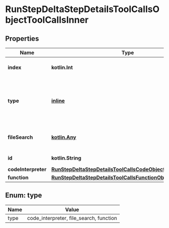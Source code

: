 
# RunStepDeltaStepDetailsToolCallsObjectToolCallsInner

## Properties
| Name | Type | Description | Notes |
| ------------ | ------------- | ------------- | ------------- |
| **index** | **kotlin.Int** | The index of the tool call in the tool calls array. |  |
| **type** | [**inline**](#Type) | The type of tool call. This is always going to be &#x60;code_interpreter&#x60; for this type of tool call. |  |
| **fileSearch** | [**kotlin.Any**](.md) | For now, this is always going to be an empty object. |  |
| **id** | **kotlin.String** | The ID of the tool call object. |  [optional] |
| **codeInterpreter** | [**RunStepDeltaStepDetailsToolCallsCodeObjectCodeInterpreter**](RunStepDeltaStepDetailsToolCallsCodeObjectCodeInterpreter.md) |  |  [optional] |
| **function** | [**RunStepDeltaStepDetailsToolCallsFunctionObjectFunction**](RunStepDeltaStepDetailsToolCallsFunctionObjectFunction.md) |  |  [optional] |


<a id="Type"></a>
## Enum: type
| Name | Value |
| ---- | ----- |
| type | code_interpreter, file_search, function |



